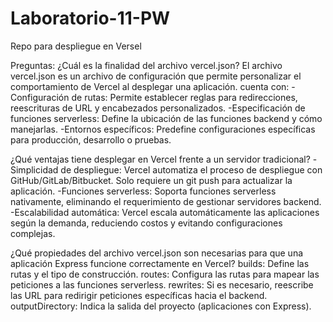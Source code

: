 # Laboratorio-11-PW
Repo para despliegue en Versel

Preguntas:
¿Cuál es la finalidad del archivo vercel.json?
El archivo vercel.json es un archivo de configuración que permite personalizar el comportamiento de Vercel al desplegar una aplicación. cuenta con:
-Configuración de rutas: Permite establecer reglas para redirecciones, reescrituras de URL y encabezados personalizados.
-Especificación de funciones serverless: Define la ubicación de las funciones backend y cómo manejarlas.
-Entornos específicos: Predefine configuraciones específicas para producción, desarrollo o pruebas.

¿Qué ventajas tiene desplegar en Vercel frente a un servidor tradicional?
-Simplicidad de despliegue:	Vercel automatiza el proceso de despliegue con GitHub/GitLab/Bitbucket. Solo requiere un git push para actualizar la aplicación.
-Funciones serverless:	Soporta funciones serverless nativamente, eliminando el requerimiento de gestionar servidores backend.
-Escalabilidad automática:	Vercel escala automáticamente las aplicaciones según la demanda, reduciendo costos y evitando configuraciones complejas.

¿Qué propiedades del archivo vercel.json son necesarias para que una aplicación Express funcione correctamente en Vercel?
builds:	Define las rutas y el tipo de construcción. 
routes:	Configura las rutas para mapear las peticiones a las funciones serverless.
rewrites:	Si es necesario, reescribe las URL para redirigir peticiones específicas hacia el backend.
outputDirectory:	Indica la salida del proyecto (aplicaciones con Express).
